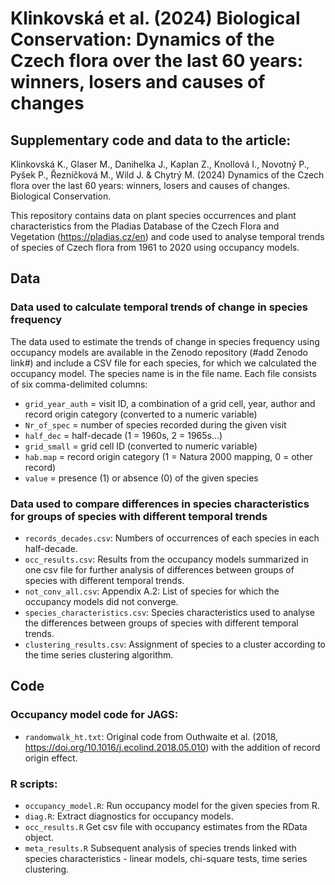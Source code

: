 # Klinkovská et al. (2024) Biological Conservation: Dynamics of the Czech flora over the last 60 years: winners, losers and causes of changes

## Supplementary code and data to the article: 

Klinkovská K., Glaser M., Danihelka J., Kaplan Z., Knollová I., Novotný P., Pyšek P., Řezníčková M., Wild J. & Chytrý M. (2024) Dynamics of the Czech flora over the last 60 years: winners, losers and causes of changes. Biological Conservation.

This repository contains data on plant species occurrences and plant characteristics from the Pladias Database of the Czech Flora and Vegetation (https://pladias.cz/en) and code used to analyse temporal trends of species of Czech flora from 1961 to 2020 using occupancy models. 

## Data
### Data used to calculate temporal trends of change in species frequency
The data used to estimate the trends of change in species frequency using occupancy models are available in the Zenodo repository (#add Zenodo link#) and include a CSV file for each species, for which we calculated the occupancy model. The species name is in the file name. Each file consists of six comma-delimited columns: 
* `grid_year_auth` = visit ID, a combination of a grid cell, year, author and record origin category (converted to a numeric variable)
* `Nr_of_spec` = number of species recorded during the given visit 
* `half_dec` = half-decade (1 = 1960s, 2 = 1965s...)
* `grid_small` = grid cell ID (converted to numeric variable)
* `hab.map` = record origin category (1 = Natura 2000 mapping, 0 = other record)
* `value` = presence (1) or absence (0) of the given species

### Data used to compare differences in species characteristics for groups of species with different temporal trends
* `records_decades.csv`: Numbers of occurrences of each species in each half-decade.
* `occ_results.csv`: Results from the occupancy models summarized in one csv file for further analysis of differences between groups of species with different temporal trends.
* `not_conv_all.csv`: Appendix A.2: List of species for which the occupancy models did not converge.
* `species_characteristics.csv`: Species characteristics used to analyse the differences between groups of species with different temporal trends.
* `clustering_results.csv`: Assignment of species to a cluster according to the time series clustering algorithm.

## Code
### Occupancy model code for JAGS:
* `randomwalk_ht.txt`: Original code from Outhwaite et al. (2018, https://doi.org/10.1016/j.ecolind.2018.05.010) with the addition of record origin effect.

### R scripts:

* `occupancy_model.R`: Run occupancy model for the given species from R.
* `diag.R`: Extract diagnostics for occupancy models.
* `occ_results.R` Get csv file with occupancy estimates from the RData object.
* `meta_results.R` Subsequent analysis of species trends linked with species characteristics - linear models, chi-square tests, time series clustering.
